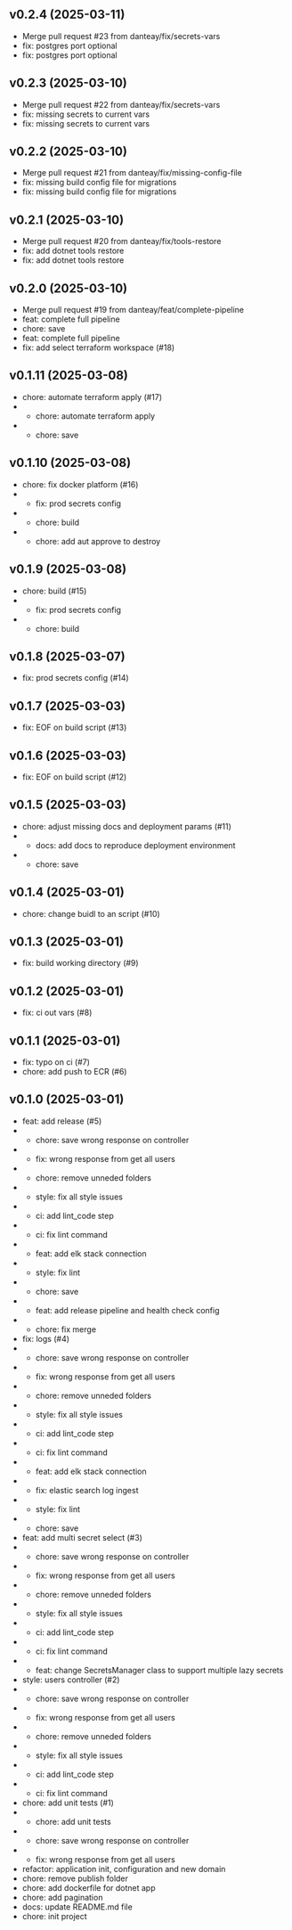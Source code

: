 ## v0.2.4 (2025-03-11)


- Merge pull request #23 from danteay/fix/secrets-vars
- fix: postgres port optional
- fix: postgres port optional

## v0.2.3 (2025-03-10)


- Merge pull request #22 from danteay/fix/secrets-vars
- fix: missing secrets to current vars
- fix: missing secrets to current vars

## v0.2.2 (2025-03-10)


- Merge pull request #21 from danteay/fix/missing-config-file
- fix: missing build config file for migrations
- fix: missing build config file for migrations

## v0.2.1 (2025-03-10)


- Merge pull request #20 from danteay/fix/tools-restore
- fix: add dotnet tools restore
- fix: add dotnet tools restore

## v0.2.0 (2025-03-10)


- Merge pull request #19 from danteay/feat/complete-pipeline
- feat: complete full pipeline
- chore: save
- feat: complete full pipeline
- fix: add select terraform workspace (#18)

## v0.1.11 (2025-03-08)


- chore: automate terraform apply (#17)
- * chore: automate terraform apply
- * chore: save

## v0.1.10 (2025-03-08)


- chore: fix docker platform (#16)
- * fix: prod secrets config
- * chore: build
- * chore: add aut approve to destroy

## v0.1.9 (2025-03-08)


- chore: build (#15)
- * fix: prod secrets config
- * chore: build

## v0.1.8 (2025-03-07)


- fix: prod secrets config (#14)

## v0.1.7 (2025-03-03)


- fix: EOF on build script (#13)

## v0.1.6 (2025-03-03)


- fix: EOF on build script (#12)

## v0.1.5 (2025-03-03)


- chore: adjust missing docs and deployment params (#11)
- * docs: add docs to reproduce deployment environment
- * chore: save

## v0.1.4 (2025-03-01)


- chore: change buidl to an script (#10)

## v0.1.3 (2025-03-01)


- fix: build working directory (#9)

## v0.1.2 (2025-03-01)


- fix: ci out vars (#8)

## v0.1.1 (2025-03-01)


- fix: typo on ci (#7)
- chore: add push to ECR (#6)

## v0.1.0 (2025-03-01)


- feat: add release (#5)
- * chore: save wrong response on controller
- * fix: wrong response from get all users
- * chore: remove unneded folders
- * style: fix all style issues
- * ci: add lint_code step
- * ci: fix lint command
- * feat: add elk stack connection
- * style: fix lint
- * chore: save
- * feat: add release pipeline and health check config
- * chore: fix merge
- fix: logs (#4)
- * chore: save wrong response on controller
- * fix: wrong response from get all users
- * chore: remove unneded folders
- * style: fix all style issues
- * ci: add lint_code step
- * ci: fix lint command
- * feat: add elk stack connection
- * fix: elastic search log ingest
- * style: fix lint
- * chore: save
- feat: add multi secret select (#3)
- * chore: save wrong response on controller
- * fix: wrong response from get all users
- * chore: remove unneded folders
- * style: fix all style issues
- * ci: add lint_code step
- * ci: fix lint command
- * feat: change SecretsManager class to support multiple lazy secrets
- style: users controller (#2)
- * chore: save wrong response on controller
- * fix: wrong response from get all users
- * chore: remove unneded folders
- * style: fix all style issues
- * ci: add lint_code step
- * ci: fix lint command
- chore: add unit tests (#1)
- * chore: add unit tests
- * chore: save wrong response on controller
- * fix: wrong response from get all users
- refactor: application init, configuration and new domain
- chore: remove publish folder
- chore: add dockerfile for dotnet app
- chore: add pagination
- docs: update README.md file
- chore: init project
